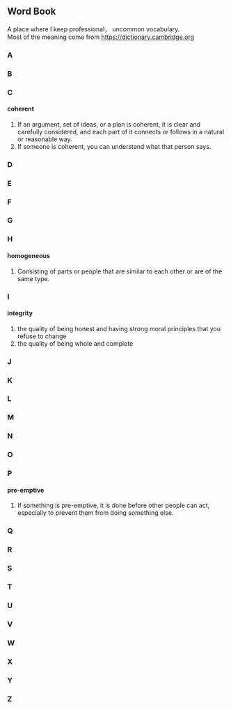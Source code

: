 ## Word Book

A place where I keep professional， uncommon vocabulary.  
Most of the meaning come from <https://dictionary.cambridge.org>  

### A


### B



### C
#### coherent
1. If an argument, set of ideas, or a plan is coherent, it is clear and carefully considered, and each part of it connects or follows in a natural or reasonable way.  
2. If someone is coherent, you can understand what that person says.  

### D


### E


### F


### G


### H
#### homogeneous
1. Consisting of parts or people that are similar to each other or are of the same type.  

### I
#### integrity
1. the quality of being honest and having strong moral principles that you refuse to change
2. the quality of being whole and complete

### J


### K


### L


### M


### N


### O


### P
#### pre-emptive
1. If something is pre-emptive, it is done before other people can act, especially to prevent them from doing something else.  

### Q


### R


### S


### T


### U


### V


### W


### X


### Y


### Z


